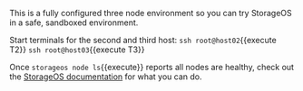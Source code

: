This is a fully configured three node environment so you can try StorageOS in a safe, sandboxed environment.

Start terminals for the second and third host:
`ssh root@host02`{{execute T2}}
`ssh root@host03`{{execute T3}}

Once `storageos node ls`{{execute}} reports all nodes are healthy, check out the [StorageOS documentation](docs.storageos.com) for what you can do.
